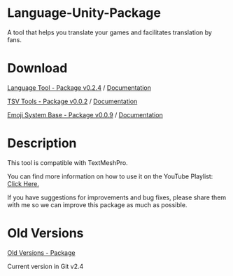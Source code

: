 # Language-Unity-Package
A tool that helps you translate your games and facilitates translation by fans.

# Download

[Language Tool - Package v0.2.4](https://drive.google.com/file/d/1SGBlQvlDCudZvZqRaQXEszrQBEsT6422/view?usp=drive_link)
 / 
[Documentation](https://drive.google.com/file/d/1-xxLPGUaJElupbneyJuk14rIvSK4CL9t/view?usp=drive_link)

[TSV Tools - Package v0.0.2](https://drive.google.com/file/d/1RSr5jytctQUOtXgmP0Kiag5eqK1-V86s/view?usp=drive_link)
 / 
[Documentation](https://drive.google.com/file/d/1hkaIAk-_OBwixfD78X8z1PQeEBrf2I6j/view?usp=drive_link)

[Emoji System Base - Package v0.0.9](https://drive.google.com/file/d/1nIbG_9yqEJ6fgS_aSjWGLSb_tb79CNG4/view?usp=drive_link)
 / 
[Documentation](https://drive.google.com/file/d/1m8JrL0z9J7q8AQ5fmfILIpeZtSGBXnOi/view?usp=sharing)

# Description

This tool is compatible with TextMeshPro. 

You can find more information on how to use it on the YouTube Playlist: [Click Here.](https://www.youtube.com/playlist?list=PL5hnfx09yM4JkAyxrZWaFjhO3NMWxP_1F)

If you have suggestions for improvements and bug fixes, please share them with me so we can improve this package as much as possible.

# Old Versions
[Old Versions - Package](https://drive.google.com/drive/folders/1btxBK7_OI_U6zOee_tYZ26kVlsOkkKCR?usp=sharing)

Current version in Git v2.4